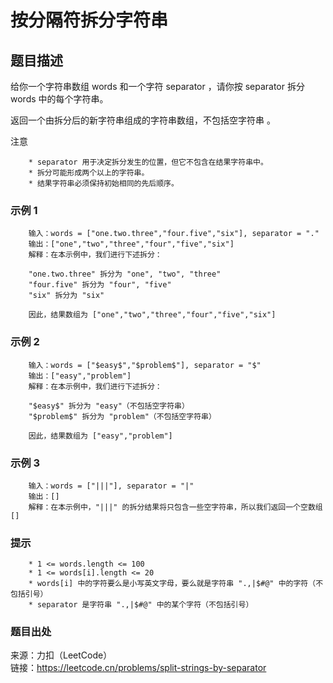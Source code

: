 # 按分隔符拆分字符串

## 题目描述

给你一个字符串数组 words 和一个字符 separator ，请你按 separator 拆分 words 中的每个字符串。

返回一个由拆分后的新字符串组成的字符串数组，不包括空字符串 。

注意

```text
    * separator 用于决定拆分发生的位置，但它不包含在结果字符串中。
    * 拆分可能形成两个以上的字符串。
    * 结果字符串必须保持初始相同的先后顺序。
```

### 示例 1

```text
    输入：words = ["one.two.three","four.five","six"], separator = "."
    输出：["one","two","three","four","five","six"]
    解释：在本示例中，我们进行下述拆分：

    "one.two.three" 拆分为 "one", "two", "three"
    "four.five" 拆分为 "four", "five"
    "six" 拆分为 "six" 

    因此，结果数组为 ["one","two","three","four","five","six"]
```

### 示例 2

```text
    输入：words = ["$easy$","$problem$"], separator = "$"
    输出：["easy","problem"]
    解释：在本示例中，我们进行下述拆分：

    "$easy$" 拆分为 "easy"（不包括空字符串）
    "$problem$" 拆分为 "problem"（不包括空字符串）

    因此，结果数组为 ["easy","problem"]
```

### 示例 3

```text
    输入：words = ["|||"], separator = "|"
    输出：[]
    解释：在本示例中，"|||" 的拆分结果将只包含一些空字符串，所以我们返回一个空数组 []
```

### 提示

```text
    * 1 <= words.length <= 100
    * 1 <= words[i].length <= 20
    * words[i] 中的字符要么是小写英文字母，要么就是字符串 ".,|$#@" 中的字符（不包括引号）
    * separator 是字符串 ".,|$#@" 中的某个字符（不包括引号）
```

### 题目出处

来源：力扣（LeetCode）  
链接：<https://leetcode.cn/problems/split-strings-by-separator>
